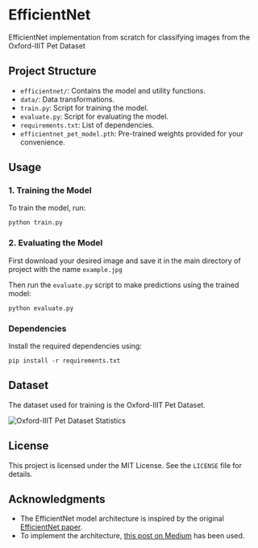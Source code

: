 # EfficientNet
EfficientNet implementation from scratch for classifying images from the Oxford-IIIT Pet Dataset

## Project Structure
- `efficientnet/`: Contains the model and utility functions.
- `data/`: Data transformations.
- `train.py`: Script for training the model.
- `evaluate.py`: Script for evaluating the model.
- `requirements.txt`: List of dependencies.
- `efficientnet_pet_model.pth`: Pre-trained weights provided for your convenience.

## Usage

### 1. Training the Model
To train the model, run:
```
python train.py
```

### 2. Evaluating the Model
First download your desired image and save it in the main directory of project with the name `example.jpg`

Then run the `evaluate.py` script to make predictions using the trained model:
```
python evaluate.py
```

### Dependencies
Install the required dependencies using:
```
pip install -r requirements.txt
```

## Dataset
The dataset used for training is the Oxford-IIIT Pet Dataset.

![Oxford-IIIT Pet Dataset Statistics](https://www.robots.ox.ac.uk/~vgg/data/pets/breed_count.jpg)

## License
This project is licensed under the MIT License. See the `LICENSE` file for details.

## Acknowledgments
- The EfficientNet model architecture is inspired by the original [EfficientNet paper](https://arxiv.org/abs/1905.11946).
- To implement the architecture, [this post on Medium](https://medium.com/@aniketthomas27/efficientnet-implementation-from-scratch-in-pytorch-a-step-by-step-guide-a7bb96f2bdaa) has been used.
